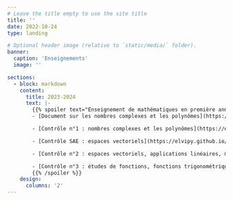 ```yaml
---
# Leave the title empty to use the site title
title: ''
date: 2022-10-24
type: landing

# Optional header image (relative to `static/media/` folder).
banner:
  caption: 'Enseignements'
  image: ''

sections:
  - block: markdown
    content:
      title: 2023-2024
      text: |-
        {{% spoiler text="Enseignement de mathématiques en première année de BUT Génie Mécanique et Productique à l'Université Claude Bernard Lyon 1." %}}
        - [Document sur les nombres complexes et les polynômes](https://elvipy.github.io/pierrick-levourch/uploads/2223-docrev.pdf)

        - [Contrôle n°1 : nombres complexes et les polynômes](https://elvipy.github.io/pierrick-levourch/uploads/2223-controle1.pdf)

        - [Contrôle SAE : espaces vectoriels](https://elvipy.github.io/pierrick-levourch/uploads/2223-sae.pdf)

        - [Contrôle n°2 : espaces vectoriels, applications linéaires, matrices, déterminants et diagonalisation](https://elvipy.github.io/pierrick-levourch/uploads/2223-controle2.pdf)

        - [Contrôle n°3 : études de fonctions, fonctions trigonométriques réciproques et développements limités](https://elvipy.github.io/pierrick-levourch/uploads/2223-controle1.pdf)
        {{% /spoiler %}}
    design:
      columns: '2'
---
```


